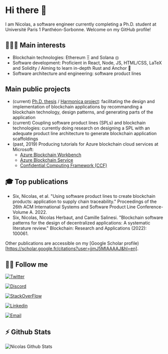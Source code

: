 # Hi there 👋

I am Nicolas, a software engineer currently completing a Ph.D. student at Université Paris 1 Panthéon-Sorbonne. Welcome on my GitHub profile! 

## 👨🏻‍💻 Main interests

- Blockchain technologies: Ethereum Ξ and Solana ◎ 
- Software development: Proficient in React, Node, JS, HTML/CSS, LaTeX and Solidity / Aiming to learn in-depth Rust and Anchor 🦀
- Software architecture and engineering: software product lines

## Main public projects
- (current) [Ph.D. thesis](https://nicosix.com/files/draft.pdf) / [Harmonica project](https://github.com/harmonica-project): facilitating the design and implementation of blockchain applications by recommanding a blockchain technology, design patterns, and generating parts of the application
- (current) Coupling software product lines (SPLs) and blockchain technologies: currently doing research on designing a SPL with an adequate product line architecture to generate blockchain application scaffoldings
- (past, 2019) Producing tutorials for Azure blockchain cloud services at Microsoft: 
  - [Azure Blockchain Workbench](https://github.com/nicoSix/azure-blockchain-workbench-samples)
  - [Azure Blockchain Service](https://github.com/nicoSix/azure-blockchain-service-samples)
  - [Confidential Computing Framework (CCF)](https://github.com/nicoSix/ccf-samples)

## 🎓 Top publications

- Six, Nicolas, et al. "Using software product lines to create blockchain products: application to supply chain traceability." Proceedings of the 26th ACM International Systems and Software Product Line Conference-Volume A. 2022.
- Six, Nicolas, Nicolas Herbaut, and Camille Salinesi. "Blockchain software patterns for the design of decentralized applications: A systematic literature review." Blockchain: Research and Applications (2022): 100061.

Other publications are accessible on my [Google Scholar profile)[https://scholar.google.fr/citations?user=jjmJ5MIAAAAJ&hl=en].


## 👊🏻 Follow me

[![Twitter](https://img.shields.io/static/v1?label=Twitter&message=nicothesixth&color=1DA1F2&style=for-the-badge&logo=twitter)][twitter]

[![Discord](https://img.shields.io/static/v1?label=Discord&message=nicothesixth&color=7289DA&style=for-the-badge&logo=discord)][discord]

[![StackOverFlow](https://img.shields.io/static/v1?label=StackOverflow&message=nicolas-six&color=FE7A16&style=for-the-badge&logo=stack-overflow)][stack_overflow]

[![Linkedin](https://img.shields.io/static/v1?label=LinkedIn&message=nicolas-six&color=1DA1F2&style=for-the-badge&logo=linkedin)][linkedin]

[![Email](https://img.shields.io/static/v1?label=Email&message=nicolas.six.fr@gmail.com&color=lightgrey&style=for-the-badge&logo=maildotru)](mailto:nicolas.six.fr@gmail.com)

## ⚡ Github Stats

<img align="left" alt="Nicolas Github Stats" src="https://github-readme-stats.vercel.app/api?username=nicoSix&theme=blue-green&show_icons=true&hide_border=true" />

[website]: https://nicosix.com
[twitter]: https://twitter.com/Nicothesixth
[linkedin]: https://www.linkedin.com/in/nicolas-six/
[discord]: https://discordapp.com/users/nicoSix#5641
[stack_overflow]: https://stackoverflow.com/users/10972828/nicolas-six
